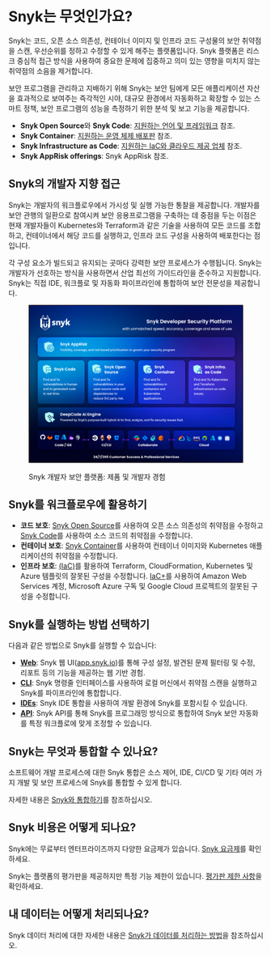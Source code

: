 # Snyk는 무엇인가요?

Snyk는 코드, 오픈 소스 의존성, 컨테이너 이미지 및 인프라 코드 구성물의 보안 취약점을 스캔, 우선순위를 정하고 수정할 수 있게 해주는 플랫폼입니다. Snyk 플랫폼은 리스크 중심적 접근 방식을 사용하여 중요한 문제에 집중하고 의미 있는 영향을 미치지 않는 취약점의 소음을 제거합니다.

보안 프로그램을 관리하고 지배하기 위해 Snyk는 보안 팀에게 모든 애플리케이션 자산을 효과적으로 보여주는 즉각적인 시야, 대규모 환경에서 자동화하고 확장할 수 있는 스마트 정책, 보안 프로그램의 성능을 측정하기 위한 분석 및 보고 기능을 제공합니다.

* **Snyk Open Source**와 **Snyk Code**: [지원하는 언어 및 프레임워크](supported-languages-package-managers-and-frameworks/) 참조.
* **Snyk Container**: [지원하는 운영 체제 배포판](scan-with-snyk/snyk-container/how-snyk-container-works/operating-system-distributions-supported-by-snyk-container.md/) 참조.
* **Snyk Infrastructure as Code**: [지원하는 IaC와 클라우드 제공 업체](scan-with-snyk/snyk-iac/supported-iac-languages-cloud-providers-and-cloud-resources/) 참조.
* **Snyk AppRisk offerings**: Snyk AppRisk 참조.

## Snyk의 개발자 지향 접근

Snyk는 개발자의 워크플로우에서 가시성 및 실행 가능한 통찰을 제공합니다. 개발자를 보안 관행의 일환으로 참여시켜 보안 응용프로그램을 구축하는 데 중점을 두는 이점은 현재 개발자들이 Kubernetes와 Terraform과 같은 기술을 사용하여 모든 코드를 조합하고, 컨테이너에서 해당 코드를 실행하고, 인프라 코드 구성을 사용하여 배포한다는 점입니다.

각 구성 요소가 빌드되고 유지되는 곳마다 강력한 보안 프로세스가 수행됩니다. Snyk는 개발자가 선호하는 방식을 사용하면서 산업 최선의 가이드라인을 준수하고 지원합니다. Snyk는 직접 IDE, 워크플로 및 자동화 파이프라인에 통합하여 보안 전문성을 제공합니다.

<figure><img src=".gitbook/assets/image (565).png" alt="Snyk 개발자 보안 플랫폼: 제품 및 개발자 경험"><figcaption><p>Snyk 개발자 보안 플랫폼: 제품 및 개발자 경험</p></figcaption></figure>

## Snyk를 워크플로우에 활용하기

* **코드 보호**: [Snyk Open Source](https://docs.snyk.io/scan-using-snyk/snyk-open-source)를 사용하여 오픈 소스 의존성의 취약점을 수정하고 [Snyk Code](https://docs.snyk.io/scan-using-snyk/snyk-code)를 사용하여 소스 코드의 취약점을 수정합니다.
* **컨테이너 보호**: [Snyk Container](https://docs.snyk.io/scan-using-snyk/snyk-container)를 사용하여 컨테이너 이미지와 Kubernetes 애플리케이션의 취약점을 수정합니다.
* **인프라 보호**: [ (IaC)](https://docs.snyk.io/scan-using-snyk/snyk-iac/scan-your-iac-source-code)를 활용하여 Terraform, CloudFormation, Kubernetes 및 Azure 템플릿의 잘못된 구성을 수정합니다. [IaC+](https://docs.snyk.io/scan-using-snyk/snyk-iac/iac+-code-to-cloud-capabilities)를 사용하여 Amazon Web Services 계정, Microsoft Azure 구독 및 Google Cloud 프로젝트의 잘못된 구성을 수정합니다.

## Snyk를 실행하는 방법 선택하기

다음과 같은 방법으로 Snyk를 실행할 수 있습니다:

* [**Web**](getting-started/snyk-web-ui.md): Snyk 웹 UI([app.snyk.io](https://app.snyk.io))를 통해 구성 설정, 발견된 문제 필터링 및 수정, 리포트 등의 기능을 제공하는 웹 기반 경험.
* [**CLI**](snyk-cli/): Snyk 명령줄 인터페이스를 사용하여 로컬 머신에서 취약점 스캔을 실행하고 Snyk를 파이프라인에 통합합니다.
* [**IDEs**](scm-ide-and-ci-cd-integrations/snyk-ide-plugins-and-extensions/): Snyk IDE 통합을 사용하여 개발 환경에 Snyk를 포함시킬 수 있습니다.
* [**API**](snyk-api/): Snyk API를 통해 Snyk를 프로그래밍 방식으로 통합하여 Snyk 보안 자동화를 특정 워크플로에 맞게 조정할 수 있습니다.

## Snyk는 무엇과 통합할 수 있나요?

소프트웨어 개발 프로세스에 대한 Snyk 통합은 소스 제어, IDE, CI/CD 및 기타 여러 가지 개발 및 보안 프로세스에 Snyk를 통합할 수 있게 합니다.

자세한 내용은 [Snyk와 통합하기](integrate-with-snyk/)를 참조하십시오.

## **Snyk 비용은 어떻게 되나요?**

Snyk에는 무료부터 엔터프라이즈까지 다양한 요금제가 있습니다. [Snyk 요금제](https://snyk.io/plans/)를 확인하세요.

Snyk는 플랫폼의 평가판을 제공하지만 특정 기능 제한이 있습니다. [평가판 제한 사항](https://docs.snyk.io/implement-snyk/enterprise-implementation-guide/trial-limitations/)을 확인하세요.

## 내 데이터는 어떻게 처리되나요?

Snyk 데이터 처리에 대한 자세한 내용은 [Snyk가 데이터를 처리하는 방법](working-with-snyk/how-snyk-handles-your-data.md)을 참조하십시오.